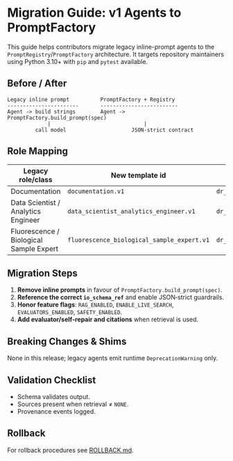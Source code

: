 # Migration Guide: v1 Agents to PromptFactory

This guide helps contributors migrate legacy inline-prompt agents to the
`PromptRegistry`/`PromptFactory` architecture. It targets repository
maintainers using Python 3.10+ with `pip` and `pytest` available.

## Before / After

```text
Legacy inline prompt          PromptFactory + Registry
-----------------------       -------------------------
Agent -> build strings        Agent -> PromptFactory.build_prompt(spec)
             |                              |
         call model                     JSON‑strict contract
```

## Role Mapping

| Legacy role/class                          | New template id                       | Output schema                                   | Retrieval default | Tool allowlist | Evaluator hooks |
| ------------------------------------------ | ------------------------------------ | ----------------------------------------------- | ---------------- | -------------- | --------------- |
| Documentation                              | `documentation.v1`                   | `dr_rd/schemas/documentation_agent.json`         | LIGHT            | none           | `self_check_minimal` |
| Data Scientist / Analytics Engineer        | `data_scientist_analytics_engineer.v1`| `dr_rd/schemas/data_scientist_analytics_engineer_agent.json` | LIGHT | none | `self_check_minimal` |
| Fluorescence / Biological Sample Expert    | `fluorescence_biological_sample_expert.v1` | `dr_rd/schemas/fluorescence_biological_sample_expert_agent.json` | LIGHT | none | `self_check_minimal` |

## Migration Steps

1. **Remove inline prompts** in favour of `PromptFactory.build_prompt(spec)`.
2. **Reference the correct `io_schema_ref`** and enable JSON‑strict guardrails.
3. **Honor feature flags**: `RAG_ENABLED`, `ENABLE_LIVE_SEARCH`,
   `EVALUATORS_ENABLED`, `SAFETY_ENABLED`.
4. **Add evaluator/self‑repair and citations** when retrieval is used.

## Breaking Changes & Shims

None in this release; legacy agents emit runtime `DeprecationWarning` only.

## Validation Checklist

- Schema validates output.
- Sources present when retrieval ≠ `NONE`.
- Provenance events logged.

## Rollback

For rollback procedures see [ROLLBACK.md](ROLLBACK.md).
